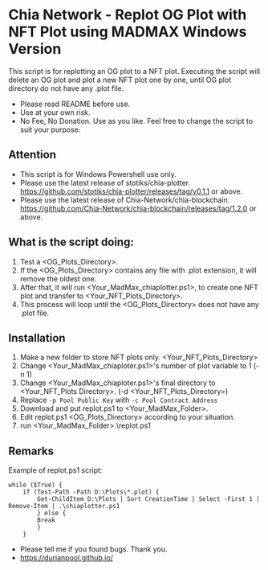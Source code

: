 # Chia Network - Replot OG Plot with NFT Plot using MADMAX Windows Version

This script is for replotting an OG plot to a NFT plot.
Executing the script will delete an OG plot and plot a new NFT plot one by one, until OG plot directory do not have any .plot file.
- Please read README before use.
- Use at your own risk.
- No Fee, No Donation.  Use as you like. Feel free to change the script to suit your purpose. 

## Attention
- This script is for Windows Powershell use only.
- Please use the latest release of stotiks/chia-plotter. https://github.com/stotiks/chia-plotter/releases/tag/v0.1.1 or above.
- Please use the latest release of Chia-Network/chia-blockchain. https://github.com/Chia-Network/chia-blockchain/releases/tag/1.2.0 or above.

## What is the script doing:
1. Test a <OG_Plots_Directory>.
2. If the <OG_Plots_Directory> contains any file with .plot extension, it will remove the oldest one.
3. After that, it will run <Your_MadMax_chiaplotter.ps1>, to create one NFT plot and transfer to <Your_NFT_Plots_Directory>.
4. This process will loop until the <OG_Plots_Directory> does not have any .plot file.

## Installation
1. Make a new folder to store NFT plots only. <Your_NFT_Plots_Directory>
2. Change <Your_MadMax_chiaploter.ps1>'s number of plot variable to 1 (-n 1)
3. Change <Your_MadMax_chiaploter.ps1>'s final directory to <Your_NFT_Plots Directory>. (-d <Your_NFT_Plots_Directory>)
4. Replace `-p Pool Public Key` with `-c Pool Contract Address`
5. Download and put replot.ps1 to <Your_MadMax_Folder>.
6. Edit replot.ps1 <OG_Plots_Directory> according to your situation.
7. run <Your_MadMax_Folder>.\replot.ps1

## Remarks
Example of replot.ps1 script:

    while ($True) {
        if (Test-Path -Path D:\Plots\*.plot) {
            Get-ChildItem D:\Plots | Sort CreationTime | Select -First 1 | Remove-Item | .\chiaplotter.ps1
            } else {
            Break
            }
        }

 - Please tell me if you found bugs. Thank you.
 - https://durianpool.github.io/
